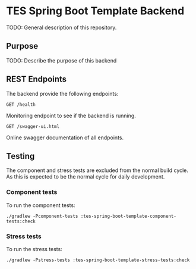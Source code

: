 # TES Spring Boot Template Backend

TODO: General description of this repository.

## Purpose

TODO: Describe the purpose of this backend

## REST Endpoints

The backend provide the following endpoints:

```
GET /health
```

Monitoring endpoint to see if the backend is running.

```
GET /swagger-ui.html
```

Online swagger documentation of all endpoints.

## Testing

The component and stress tests are excluded from the normal build cycle. As this is 
expected to be the normal cycle for daily development.

### Component tests

To run the component tests:

```
./gradlew -Pcomponent-tests :tes-spring-boot-template-component-tests:check
```

### Stress tests

To run the stress tests:

```
./gradlew -Pstress-tests :tes-spring-boot-template-stress-tests:check
```
